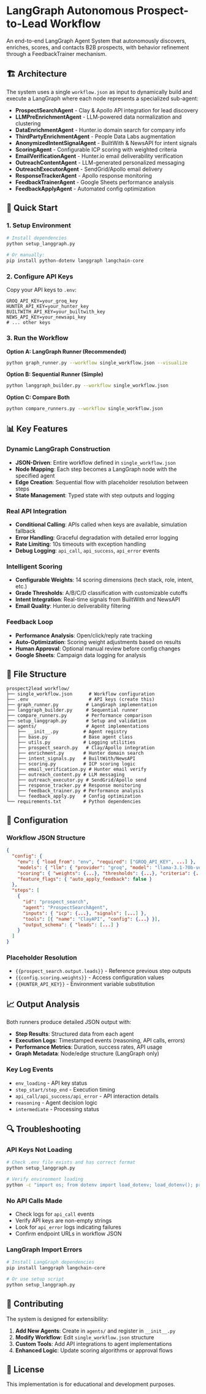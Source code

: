 # LangGraph Autonomous Prospect-to-Lead Workflow

An end-to-end LangGraph Agent System that autonomously discovers, enriches, scores, and contacts B2B prospects, with behavior refinement through a FeedbackTrainer mechanism.

## 🏗️ Architecture

The system uses a single `workflow.json` as input to dynamically build and execute a LangGraph where each node represents a specialized sub-agent:

- **ProspectSearchAgent** - Clay & Apollo API integration for lead discovery
- **LLMPreEnrichmentAgent** - LLM-powered data normalization and clustering  
- **DataEnrichmentAgent** - Hunter.io domain search for company info
- **ThirdPartyEnrichmentAgent** - People Data Labs augmentation
- **AnonymizedIntentSignalAgent** - BuiltWith & NewsAPI for intent signals
- **ScoringAgent** - Configurable ICP scoring with weighted criteria
- **EmailVerificationAgent** - Hunter.io email deliverability verification
- **OutreachContentAgent** - LLM-generated personalized messaging
- **OutreachExecutorAgent** - SendGrid/Apollo email delivery
- **ResponseTrackerAgent** - Apollo response monitoring
- **FeedbackTrainerAgent** - Google Sheets performance analysis
- **FeedbackApplyAgent** - Automated config optimization

## 🚀 Quick Start

### 1. Setup Environment

```bash
# Install dependencies
python setup_langgraph.py

# Or manually:
pip install python-dotenv langgraph langchain-core
```

### 2. Configure API Keys

Copy your API keys to `.env`:
```env
GROQ_API_KEY=your_groq_key
HUNTER_API_KEY=your_hunter_key
BUILTWITH_API_KEY=your_builtwith_key
NEWS_API_KEY=your_newsapi_key
# ... other keys
```

### 3. Run the Workflow

**Option A: LangGraph Runner (Recommended)**
```bash
python graph_runner.py --workflow single_workflow.json --visualize
```

**Option B: Sequential Runner (Simple)**
```bash
python langgraph_builder.py --workflow single_workflow.json
```

**Option C: Compare Both**
```bash
python compare_runners.py --workflow single_workflow.json
```

## 📊 Key Features

### Dynamic LangGraph Construction
- **JSON-Driven**: Entire workflow defined in `single_workflow.json`
- **Node Mapping**: Each step becomes a LangGraph node with the specified agent
- **Edge Creation**: Sequential flow with placeholder resolution between steps
- **State Management**: Typed state with step outputs and logging

### Real API Integration
- **Conditional Calling**: APIs called when keys are available, simulation fallback
- **Error Handling**: Graceful degradation with detailed error logging
- **Rate Limiting**: 10s timeouts with exception handling
- **Debug Logging**: `api_call`, `api_success`, `api_error` events

### Intelligent Scoring
- **Configurable Weights**: 14 scoring dimensions (tech stack, role, intent, etc.)
- **Grade Thresholds**: A/B/C/D classification with customizable cutoffs
- **Intent Integration**: Real-time signals from BuiltWith and NewsAPI
- **Email Quality**: Hunter.io deliverability filtering

### Feedback Loop
- **Performance Analysis**: Open/click/reply rate tracking
- **Auto-Optimization**: Scoring weight adjustments based on results
- **Human Approval**: Optional manual review before config changes
- **Google Sheets**: Campaign data logging for analysis

## 📁 File Structure

```
prospect2lead workflow/
├── single_workflow.json      # Workflow configuration
├── .env                      # API keys (create this)
├── graph_runner.py          # LangGraph implementation
├── langgraph_builder.py     # Sequential runner
├── compare_runners.py       # Performance comparison
├── setup_langgraph.py       # Setup and validation
├── agents/                  # Agent implementations
│   ├── __init__.py         # Agent registry
│   ├── base.py             # Base agent class
│   ├── utils.py            # Logging utilities
│   ├── prospect_search.py   # Clay/Apollo integration
│   ├── enrichment.py       # Hunter domain search
│   ├── intent_signals.py   # BuiltWith/NewsAPI
│   ├── scoring.py          # ICP scoring logic
│   ├── email_verification.py # Hunter email verify
│   ├── outreach_content.py # LLM messaging
│   ├── outreach_executor.py # SendGrid/Apollo send
│   ├── response_tracker.py # Response monitoring
│   ├── feedback_trainer.py # Performance analysis
│   └── feedback_apply.py   # Config optimization
└── requirements.txt        # Python dependencies
```

## 🔧 Configuration

### Workflow JSON Structure
```json
{
  "config": {
    "env": { "load_from": "env", "required": ["GROQ_API_KEY", ...] },
    "models": { "llm": { "provider": "groq", "model": "llama-3.1-70b-versatile" } },
    "scoring": { "weights": {...}, "thresholds": {...}, "criteria": {...} },
    "feature_flags": { "auto_apply_feedback": false }
  },
  "steps": [
    {
      "id": "prospect_search",
      "agent": "ProspectSearchAgent",
      "inputs": { "icp": {...}, "signals": [...] },
      "tools": [{ "name": "ClayAPI", "config": {...} }],
      "output_schema": { "leads": [...] }
    }
  ]
}
```

### Placeholder Resolution
- `{{prospect_search.output.leads}}` - Reference previous step outputs
- `{{config.scoring.weights}}` - Access configuration values  
- `{{HUNTER_API_KEY}}` - Environment variable substitution

## 📈 Output Analysis

Both runners produce detailed JSON output with:
- **Step Results**: Structured data from each agent
- **Execution Logs**: Timestamped events (reasoning, API calls, errors)
- **Performance Metrics**: Duration, success rates, API usage
- **Graph Metadata**: Node/edge structure (LangGraph only)

### Key Log Events
- `env_loading` - API key status
- `step_start/step_end` - Execution timing
- `api_call/api_success/api_error` - API interaction details
- `reasoning` - Agent decision logic
- `intermediate` - Processing status

## 🔍 Troubleshooting

### API Keys Not Loading
```bash
# Check .env file exists and has correct format
python setup_langgraph.py

# Verify environment loading
python -c "import os; from dotenv import load_dotenv; load_dotenv(); print(os.environ.get('HUNTER_API_KEY'))"
```

### No API Calls Made
- Check logs for `api_call` events
- Verify API keys are non-empty strings
- Look for `api_error` logs indicating failures
- Confirm endpoint URLs in workflow JSON

### LangGraph Import Errors
```bash
# Install LangGraph dependencies
pip install langgraph langchain-core

# Or use setup script
python setup_langgraph.py
```

## 🤝 Contributing

The system is designed for extensibility:
1. **Add New Agents**: Create in `agents/` and register in `__init__.py`
2. **Modify Workflow**: Edit `single_workflow.json` structure
3. **Custom Tools**: Add API integrations to agent implementations
4. **Enhanced Logic**: Update scoring algorithms or approval flows

## 📝 License

This implementation is for educational and development purposes.
